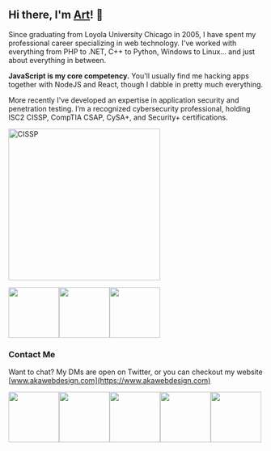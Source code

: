 ## Hi there, I'm [Art](https://www.akawebdesign.com)! 👋

Since graduating from Loyola University Chicago in 2005, I have spent my professional career specializing in web technology. I've worked with everything from PHP to .NET, C++ to Python, Windows to Linux... and just about everything in between.

**JavaScript is my core competency.** You'll usually find me hacking apps together with NodeJS and React, though I dabble in pretty much everything.

More recently I've developed an expertise in application security and penetration testing. I’m a recognized cybersecurity professional, holding ISC2 CISSP,  CompTIA CSAP, CySA+, and Security+ certifications.

<img alt="CISSP" src="https://www.akawebdesign.com/wp-content/uploads/2020/01/cissp-logo.png" width="300">

<img src="https://www.akawebdesign.com/wp-content/uploads/2018/11/Cybersecurity-CompTIA-Security-Analytics-Professional-CSAP-logo-150x150.jpg" width="100" /><img src="https://www.akawebdesign.com/wp-content/uploads/2018/11/CySAce-certified-logo-150x150.png" width="100"/><img src="https://www.akawebdesign.com/wp-content/uploads/2018/11/SecurityPlus-Logo-Certified-CE-150x150.jpg" width="100" />

### Contact Me

Want to chat? My DMs are open on Twitter, or you can checkout my website [www.akawebdesign.com](https://www.akawebdesign.com)

<a href="https://stackoverflow.com/users/551436/arthurakay"><img src="https://www.akawebdesign.com/wp-content/uploads/2016/06/socicon-stackoverflow.png" width="100" /></a><a href="https://twitter.com/arthurakay"><img src="https://www.akawebdesign.com/wp-content/uploads/2016/06/socicon-twitter.png" width="100" /></a><a href="https://www.linkedin.com/in/arthurakay"><img src="https://www.akawebdesign.com/wp-content/uploads/2016/06/socicon-linkedin.png" width="100" /></a><a href="https://www.facebook.com/aKa-Web-Design-123784897644176"><img src="https://www.akawebdesign.com/wp-content/uploads/2017/03/facebook-logo.png" width="100" /></a><a href="https://www.youtube.com/user/arthurakay"><img src="https://www.akawebdesign.com/wp-content/uploads/2016/06/socicon-youtube.png" width="100" /></a>